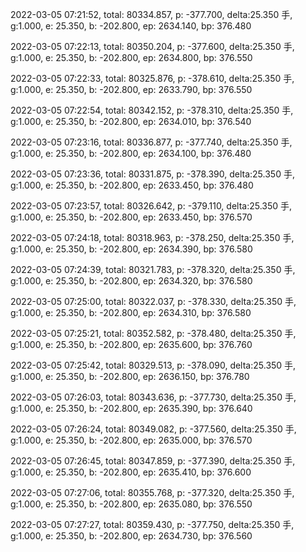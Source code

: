 2022-03-05 07:21:52, total: 80334.857, p: -377.700, delta:25.350 手, g:1.000, e: 25.350, b: -202.800, ep: 2634.140, bp: 376.480

2022-03-05 07:22:13, total: 80350.204, p: -377.600, delta:25.350 手, g:1.000, e: 25.350, b: -202.800, ep: 2634.800, bp: 376.550

2022-03-05 07:22:33, total: 80325.876, p: -378.610, delta:25.350 手, g:1.000, e: 25.350, b: -202.800, ep: 2633.790, bp: 376.550

2022-03-05 07:22:54, total: 80342.152, p: -378.310, delta:25.350 手, g:1.000, e: 25.350, b: -202.800, ep: 2634.010, bp: 376.540

2022-03-05 07:23:16, total: 80336.877, p: -377.740, delta:25.350 手, g:1.000, e: 25.350, b: -202.800, ep: 2634.100, bp: 376.480

2022-03-05 07:23:36, total: 80331.875, p: -378.390, delta:25.350 手, g:1.000, e: 25.350, b: -202.800, ep: 2633.450, bp: 376.480

2022-03-05 07:23:57, total: 80326.642, p: -379.110, delta:25.350 手, g:1.000, e: 25.350, b: -202.800, ep: 2633.450, bp: 376.570

2022-03-05 07:24:18, total: 80318.963, p: -378.250, delta:25.350 手, g:1.000, e: 25.350, b: -202.800, ep: 2634.390, bp: 376.580

2022-03-05 07:24:39, total: 80321.783, p: -378.320, delta:25.350 手, g:1.000, e: 25.350, b: -202.800, ep: 2634.320, bp: 376.580

2022-03-05 07:25:00, total: 80322.037, p: -378.330, delta:25.350 手, g:1.000, e: 25.350, b: -202.800, ep: 2634.310, bp: 376.580

2022-03-05 07:25:21, total: 80352.582, p: -378.480, delta:25.350 手, g:1.000, e: 25.350, b: -202.800, ep: 2635.600, bp: 376.760

2022-03-05 07:25:42, total: 80329.513, p: -378.090, delta:25.350 手, g:1.000, e: 25.350, b: -202.800, ep: 2636.150, bp: 376.780

2022-03-05 07:26:03, total: 80343.636, p: -377.730, delta:25.350 手, g:1.000, e: 25.350, b: -202.800, ep: 2635.390, bp: 376.640

2022-03-05 07:26:24, total: 80349.082, p: -377.560, delta:25.350 手, g:1.000, e: 25.350, b: -202.800, ep: 2635.000, bp: 376.570

2022-03-05 07:26:45, total: 80347.859, p: -377.390, delta:25.350 手, g:1.000, e: 25.350, b: -202.800, ep: 2635.410, bp: 376.600

2022-03-05 07:27:06, total: 80355.768, p: -377.320, delta:25.350 手, g:1.000, e: 25.350, b: -202.800, ep: 2635.080, bp: 376.550

2022-03-05 07:27:27, total: 80359.430, p: -377.750, delta:25.350 手, g:1.000, e: 25.350, b: -202.800, ep: 2634.730, bp: 376.560